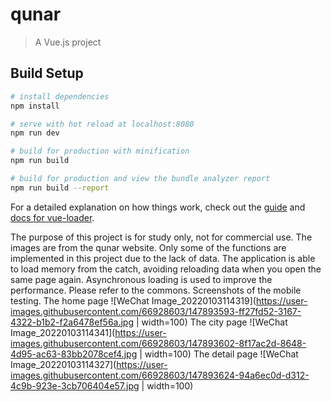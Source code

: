 # qunar

> A Vue.js project

## Build Setup

``` bash
# install dependencies
npm install

# serve with hot reload at localhost:8080
npm run dev

# build for production with minification
npm run build

# build for production and view the bundle analyzer report
npm run build --report
```

For a detailed explanation on how things work, check out the [guide](http://vuejs-templates.github.io/webpack/) and [docs for vue-loader](http://vuejs.github.io/vue-loader).

The purpose of this project is for study only, not for commercial use. The images are from the qunar website. Only some of the functions are implemented in this project due to the lack of data.
The application is able to load memory from the catch, avoiding reloading data when you open the same page again. Asynchronous loading is used to improve the performance. Please refer to the commons.
Screenshots of the mobile testing.
The home page
![WeChat Image_20220103114319](https://user-images.githubusercontent.com/66928603/147893593-ff27fd52-3167-4322-b1b2-f2a6478ef56a.jpg | width=100)
The city page
![WeChat Image_20220103114341](https://user-images.githubusercontent.com/66928603/147893602-8f17ac2d-8648-4d95-ac63-83bb2078cef4.jpg | width=100)
The detail page
![WeChat Image_20220103114327](https://user-images.githubusercontent.com/66928603/147893624-94a6ec0d-d312-4c9b-923e-3cb706404e57.jpg | width=100)
